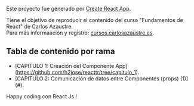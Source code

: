 Este proyecto fue generado por [Create React App](https://github.com/facebookincubator/create-react-app).

Tiene el objetivo de reproducir el contenido del curso "Fundamentos de React" de Carlos Azaustre.<br>
Para más informaación y registro:  [cursos.carlosazaustre.es](http://cursos.carlosazaustre.es/courses/enrolled/react-js).

## Tabla de contenido por rama

- [CAPITULO 1: Creación del Componente App]  (https://github.com/h2jose/reacttr/tree/capitulo_1).
- [CAPITULO 2: Comunicación de datos entre Componentes (props) (1)] (#).

Happy coding con React Js !
